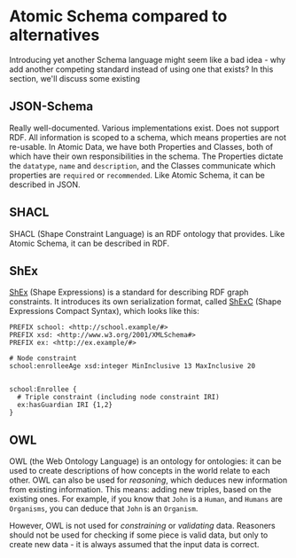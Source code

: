 # Atomic Schema compared to alternatives

Introducing yet another Schema language might seem like a bad idea - why add another competing standard instead of using one that exists?
In this section, we'll discuss some existing

## JSON-Schema

Really well-documented.
Various implementations exist.
Does not support RDF.
All information is scoped to a schema, which means properties are not re-usable.
In Atomic Data, we have both Properties and Classes, both of which have their own responsibilities in the schema.
The Properties dictate the `datatype`, `name` and `description`, and the Classes communicate which properties are `required` or `recommended`.
Like Atomic Schema, it can be described in JSON.

## SHACL

SHACL (Shape Constraint Language) is an RDF ontology that provides.
Like Atomic Schema, it can be described in RDF.

## ShEx

[ShEx](https://shex.io/) (Shape Expressions) is a standard for describing RDF graph constraints.
It introduces its own serialization format, called [ShExC](https://github.com/shexSpec/grammar/blob/master/ShExDoc.g4) (Shape Expressions Compact Syntax), which looks like this:

```ShExC
PREFIX school: <http://school.example/#>
PREFIX xsd: <http://www.w3.org/2001/XMLSchema#>
PREFIX ex: <http://ex.example/#>

# Node constraint
school:enrolleeAge xsd:integer MinInclusive 13 MaxInclusive 20


school:Enrollee {
  # Triple constraint (including node constraint IRI)
  ex:hasGuardian IRI {1,2}
}
```

## OWL

OWL (the Web Ontology Language) is an ontology for ontologies: it can be used to create descriptions of how concepts in the world relate to each other.
OWL can also be used for _reasoning_, which deduces new information from existing information.
This means: adding new triples, based on the existing ones.
For example, if you know that `John` is a `Human`, and `Humans` are `Organisms`, you can deduce that `John` is an `Organism`.

However, OWL is not used for _constraining_ or _validating_ data.
Reasoners should not be used for checking if some piece is valid data, but only to create new data - it is always assumed that the input data is correct.
